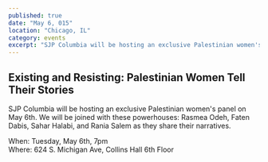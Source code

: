 ```yaml
---
published: true
date: "May 6, 015"
location: "Chicago, IL"
category: events
excerpt: "SJP Columbia will be hosting an exclusive Palestinian women's panel."
---
```


## Existing and Resisting: Palestinian Women Tell Their Stories

SJP Columbia will be hosting an exclusive Palestinian women's panel on May 6th. We will be joined with these powerhouses: Rasmea Odeh, Faten Dabis, Sahar Halabi, and Rania Salem as they share their narratives.

When: Tuesday, May 6th, 7pm
<br>Where: 624 S. Michigan Ave, Collins Hall 6th Floor